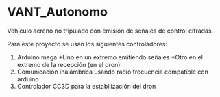 # VANT_Autonomo
Vehículo aereno no tripulado con emisión de señales de control cifradas.

Para este proyecto se usan los siguientes controladores:
1. Arduino mega
*Uno en un extremo emitiendo señales
*Otro en el extremo de la recepción (en el dron)
2. Comunicación inalámbrica usando radio frecuencia compatible con arduino
3. Controlador CC3D para la estabilización del dron
